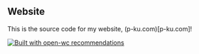## Website

This is the source code for my website, (p-ku.com)[p-ku.com]!

[![Built with open-wc recommendations](https://img.shields.io/badge/built%20with-open--wc-blue.svg)](https://github.com/open-wc)
